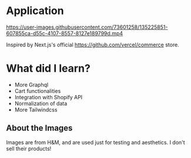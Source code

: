 # Application

https://user-images.githubusercontent.com/73601258/135225851-607855ca-d55c-4107-8557-8127e189799d.mp4

Inspired by Next.js's official https://github.com/vercel/commerce store.

# What did I learn?
- More Graphql
- Cart functionalities
- Integration with Shopify API
- Normalization of data
- More Tailwindcss

## About the Images
Images are from H&M, and are used just for testing and aesthetics. I don't sell their products!
